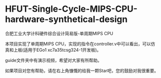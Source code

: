 # HFUT-Single-Cycle-MIPS-CPU-hardware-synthetical-design
合肥工业大学计科硬件综合设计简易版-单周期MIPS CPU

本项目实现了单周期MIPS CPU，实现的指令在controller.v中可以看出，可以仿真和上板(适用于EGo1 xc7a35tcsg324-1开发板)。

guide文件夹中有演示视频，希望对大家有所帮助。

如果项目对您有帮助，请在右上角慷慨的给我一颗Star吧，您的鼓励对我很重要。
